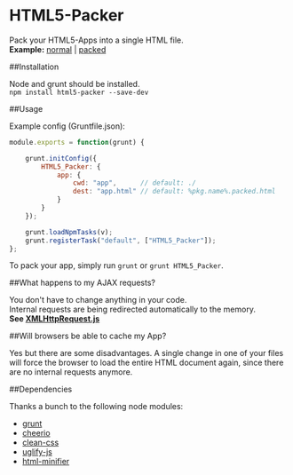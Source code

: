 HTML5-Packer
============
Pack your HTML5-Apps into a single HTML file.  
**Example:** [normal](http://elias-schuett.de/git/HTML5-Packer/demo/index.html) | [packed](http://elias-schuett.de/git/HTML5-Packer/demo/demo.packed.html)

##Installation

Node and grunt should be installed.  
`npm install html5-packer --save-dev`

##Usage

Example config (Gruntfile.json):

```js
module.exports = function(grunt) {

	grunt.initConfig({
		HTML5_Packer: {
			app: {
				cwd: "app",      // default: ./
				dest: "app.html" // default: %pkg.name%.packed.html
			}
		}
	});

	grunt.loadNpmTasks(v);
	grunt.registerTask("default", ["HTML5_Packer"]);
};
```

To pack your app, simply run `grunt` or `grunt HTML5_Packer`.

##What happens to my AJAX requests?

You don't have to change anything in your code.  
Internal requests are being redirected automatically to the memory.  
**See [XMLHttpRequest.js](https://github.com/elias94xx/HTML5-Packer/blob/master/tasks/lib/XMLHttpRequest.js)**

##Will browsers be able to cache my App?

Yes but there are some disadvantages. A single change in one of your files will force the browser to load the entire HTML document again, since there are no internal requests anymore.

##Dependencies

Thanks a bunch to the following node modules:

* [grunt](https://github.com/gruntjs/grunt)
* [cheerio](https://github.com/MatthewMueller/cheerio)
* [clean-css](https://github.com/GoalSmashers/clean-css)
* [uglify-js](https://github.com/mishoo/UglifyJS)
* [html-minifier](https://github.com/kangax/html-minifier)
